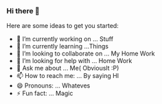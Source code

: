 ### Hi there 👋

Here are some ideas to get you started:

- 🔭 I’m currently working on ... Stuff
- 🌱 I’m currently learning ...Things
- 👯 I’m looking to collaborate on ... My Home Work
- 🤔 I’m looking for help with ... Home Work
- 💬 Ask me about ... Me( Obviouslt :P)
- 📫 How to reach me: ... By saying HI
- 😄 Pronouns: ... Whateves
- ⚡ Fun fact: ... Magic
